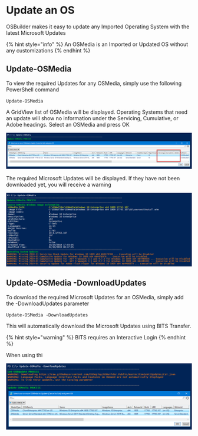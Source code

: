 # Update an OS

OSBuilder makes it easy to update any Imported Operating System with the latest Microsoft Updates

{% hint style="info" %}
An OSMedia is an Imported or Updated OS without any customizations
{% endhint %}

## Update-OSMedia

To view the required Updates for any OSMedia, simply use the following PowerShell command

```text
Update-OSMedia
```

A GridView list of OSMedia will be displayed.  Operating Systems that need an update will show no information under the Servicing, Cumulative, or Adobe headings.  Select an OSMedia and press OK

![](../../../.gitbook/assets/2019-02-10_2-46-42.png)

The required Microsoft Updates will be displayed.  If they have not been downloaded yet, you will receive a warning

![](../../../.gitbook/assets/2019-02-10_2-43-14.png)

## Update-OSMedia -DownloadUpdates

To download the required Microsoft Updates for an OSMedia, simply add the -DownloadUpdates parameter

```text
Update-OSMedia -DownloadUpdates
```

This will automatically download the Microsoft Updates using BITS Transfer.

{% hint style="warning" %}
BITS requires an Interactive Login
{% endhint %}

When using thi

![](../../../.gitbook/assets/2019-02-10_2-54-29.png)











